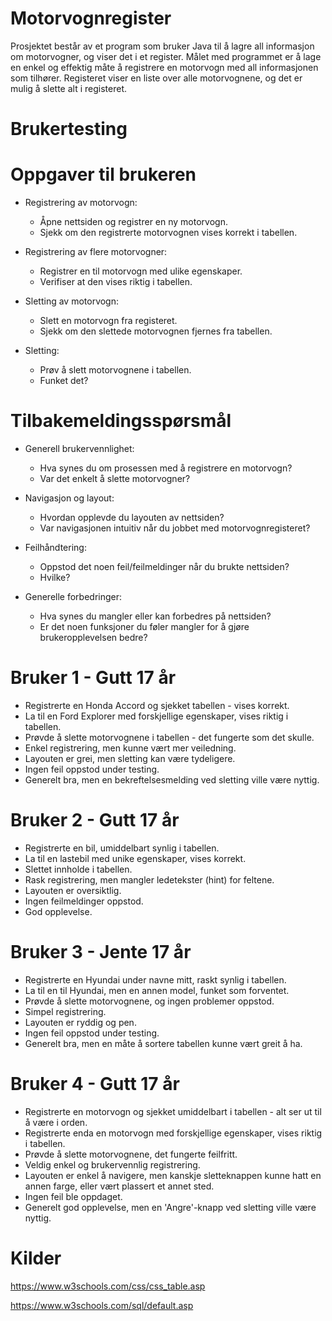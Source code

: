 # Motorvognregister
Prosjektet består av et program som bruker Java til å lagre all informasjon om motorvogner, og viser det i et register.
Målet med programmet er å lage en enkel og effektig måte å registrere en motorvogn med all informasjonen som tilhører.
Registeret viser en liste over alle motorvognene, og det er mulig å slette alt i registeret.

# Brukertesting
# Oppgaver til brukeren
- Registrering av motorvogn:
  - Åpne nettsiden og registrer en ny motorvogn.
  - Sjekk om den registrerte motorvognen vises korrekt i tabellen.
  
- Registrering av flere motorvogner:
  - Registrer en til motorvogn med ulike egenskaper.
  - Verifiser at den vises riktig i tabellen.
  
- Sletting av motorvogn:
  - Slett en motorvogn fra registeret.
  - Sjekk om den slettede motorvognen fjernes fra tabellen.

- Sletting:
  - Prøv å slett motorvognene i tabellen.
  - Funket det?

# Tilbakemeldingsspørsmål

- Generell brukervennlighet:
  - Hva synes du om prosessen med å registrere en motorvogn?
  - Var det enkelt å slette motorvogner?
  
- Navigasjon og layout:
  - Hvordan opplevde du layouten av nettsiden?
  - Var navigasjonen intuitiv når du jobbet med motorvognregisteret?
    
- Feilhåndtering:
  - Oppstod det noen feil/feilmeldinger når du brukte nettsiden?
  - Hvilke?

- Generelle forbedringer:
  - Hva synes du mangler eller kan forbedres på nettsiden?
  - Er det noen funksjoner du føler mangler for å gjøre brukeropplevelsen bedre?

# Bruker 1 - Gutt 17 år
- Registrerte en Honda Accord og sjekket tabellen - vises korrekt.
- La til en Ford Explorer med forskjellige egenskaper, vises riktig i tabellen.
- Prøvde å slette motorvognene i tabellen - det fungerte som det skulle.
- Enkel registrering, men kunne vært mer veiledning.
- Layouten er grei, men sletting kan være tydeligere.
- Ingen feil oppstod under testing.
- Generelt bra, men en bekreftelsesmelding ved sletting ville være nyttig.

# Bruker 2 - Gutt 17 år
- Registrerte en bil, umiddelbart synlig i tabellen.
- La til en lastebil med unike egenskaper, vises korrekt.
- Slettet innholde i tabellen.
- Rask registrering, men mangler ledetekster (hint) for feltene.
- Layouten er oversiktlig.
- Ingen feilmeldinger oppstod.
- God opplevelse.

# Bruker 3 - Jente 17 år
- Registrerte en Hyundai under navne mitt, raskt synlig i tabellen.
- La til en til Hyundai, men en annen model, funket som forventet.
- Prøvde å slette motorvognene, og ingen problemer oppstod.
- Simpel registrering.
- Layouten er ryddig og pen.
- Ingen feil oppstod under testing.
- Generelt bra, men en måte å sortere tabellen kunne vært greit å ha.

# Bruker 4 - Gutt 17 år
- Registrerte en motorvogn og sjekket umiddelbart i tabellen - alt ser ut til å være i orden.
- Registrerte enda en motorvogn med forskjellige egenskaper, vises riktig i tabellen.
- Prøvde å slette motorvognene, det fungerte feilfritt.
- Veldig enkel og brukervennlig registrering.
- Layouten er enkel å navigere, men kanskje sletteknappen kunne hatt en annen farge, eller vært plassert et annet sted.
- Ingen feil ble oppdaget.
- Generelt god opplevelse, men en 'Angre'-knapp ved sletting ville være nyttig.


# Kilder
https://www.w3schools.com/css/css_table.asp

https://www.w3schools.com/sql/default.asp
